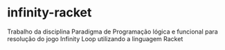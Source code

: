 # infinity-racket

Trabalho da disciplina Paradigma de Programação lógica e funcional para resolução do jogo Infinity Loop utilizando a linguagem Racket
